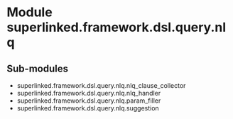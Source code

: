 Module superlinked.framework.dsl.query.nlq
==========================================

Sub-modules
-----------
* superlinked.framework.dsl.query.nlq.nlq_clause_collector
* superlinked.framework.dsl.query.nlq.nlq_handler
* superlinked.framework.dsl.query.nlq.param_filler
* superlinked.framework.dsl.query.nlq.suggestion